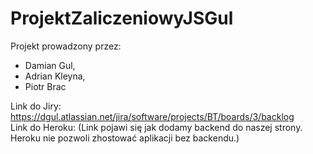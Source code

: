 # ProjektZaliczeniowyJSGul
Projekt prowadzony przez:
- Damian Gul, 
- Adrian Kleyna,
- Piotr Brac

Link do Jiry: https://dgul.atlassian.net/jira/software/projects/BT/boards/3/backlog  
Link do Heroku: (Link pojawi się jak dodamy backend do naszej strony. Heroku nie pozwoli zhostować aplikacji bez backendu.)
